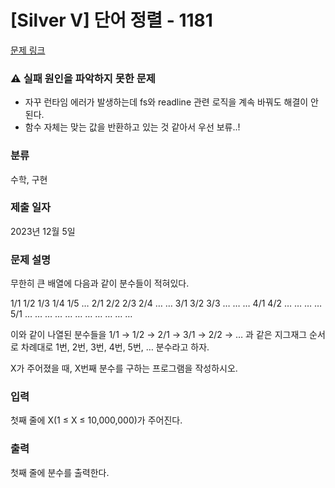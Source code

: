 # [Silver V] 단어 정렬 - 1181

[문제 링크](https://www.acmicpc.net/problem/1193)

### ⚠️ 실패 원인을 파악하지 못한 문제

- 자꾸 런타임 에러가 발생하는데 fs와 readline 관련 로직을 계속 바꿔도 해결이 안 된다.
- 함수 자체는 맞는 값을 반환하고 있는 것 같아서 우선 보류..!

### 분류

수학, 구현

### 제출 일자

2023년 12월 5일

### 문제 설명

무한히 큰 배열에 다음과 같이 분수들이 적혀있다.

1/1 1/2 1/3 1/4 1/5 …
2/1 2/2 2/3 2/4 … …
3/1 3/2 3/3 … … …
4/1 4/2 … … … …
5/1 … … … … …
… … … … … …

이와 같이 나열된 분수들을
1/1 → 1/2 → 2/1 → 3/1 → 2/2 → … 과 같은 지그재그 순서로
차례대로 1번, 2번, 3번, 4번, 5번, … 분수라고 하자.

X가 주어졌을 때, X번째 분수를 구하는 프로그램을 작성하시오.

### 입력

첫째 줄에 X(1 ≤ X ≤ 10,000,000)가 주어진다.

### 출력

첫째 줄에 분수를 출력한다.
